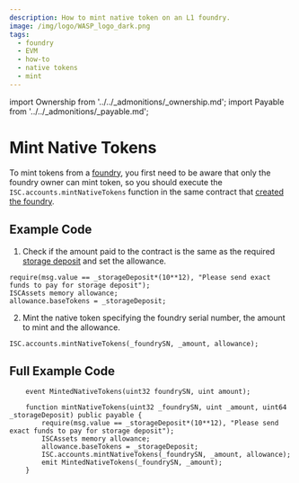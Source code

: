 ```yaml
---
description: How to mint native token on an L1 foundry.
image: /img/logo/WASP_logo_dark.png
tags:
  - foundry
  - EVM
  - how-to
  - native tokens
  - mint
---
```


import Ownership from '../../_admonitions/_ownership.md';
import Payable from '../../_admonitions/_payable.md';

# Mint Native Tokens

To mint tokens from a [foundry](/tips/tips/TIP-0018/#foundry-output), you first need to be aware that only the foundry owner can mint token,
so you should execute the `ISC.accounts.mintNativeTokens` function in the same contract that [created the foundry](./create-foundry.md).

## Example Code

<Ownership/>

1. Check if the amount paid to the contract is the same as the required [storage deposit](/learn/protocols/stardust/core-concepts/storage-deposit)
   and set the allowance.

```solidity
require(msg.value == _storageDeposit*(10**12), "Please send exact funds to pay for storage deposit");
ISCAssets memory allowance;
allowance.baseTokens = _storageDeposit;
```

<Payable/>

2. Mint the native token specifying the foundry serial number, the amount to mint and the allowance.
 
```solidity
ISC.accounts.mintNativeTokens(_foundrySN, _amount, allowance);
```

## Full Example Code

```solidity
    event MintedNativeTokens(uint32 foundrySN, uint amount);

    function mintNativeTokens(uint32 _foundrySN, uint _amount, uint64 _storageDeposit) public payable {
        require(msg.value == _storageDeposit*(10**12), "Please send exact funds to pay for storage deposit");
        ISCAssets memory allowance;
        allowance.baseTokens = _storageDeposit;
        ISC.accounts.mintNativeTokens(_foundrySN, _amount, allowance);
        emit MintedNativeTokens(_foundrySN, _amount);
    }
```
